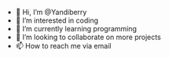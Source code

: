- 👋 Hi, I’m @Yandiberry
- 👀 I’m interested in coding
- 🌱 I’m currently learning programming
- 💞️ I’m looking to collaborate on more projects
- 📫 How to reach me via email

<!---
Yandiberry/Yandiberry is a ✨ special ✨ repository because its `README.md` (this file) appears on your GitHub profile.
You can click the Preview link to take a look at your changes.
--->

